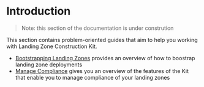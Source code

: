 # Introduction

> Note: this section of the documentation is under constrution

This section contains problem-oriented guides that aim to help you working with Landing Zone Construction Kit.

- [Bootstrapping Landing Zones](bootstrapping.md) provides an overview of how to boostrap landing zone deployments
- [Manage Compliance](compliance.md) gives you an overview of the features of the Kit that enable you to manage
compliance of your landing zones
